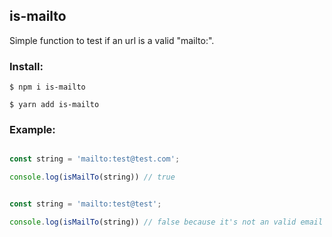 ## is-mailto

Simple function to test if an url is a valid "mailto:".

### Install:

```
$ npm i is-mailto
```
```
$ yarn add is-mailto
```


### Example:

```js

const string = 'mailto:test@test.com';

console.log(isMailTo(string)) // true


const string = 'mailto:test@test';

console.log(isMailTo(string)) // false because it's not an valid email

```
